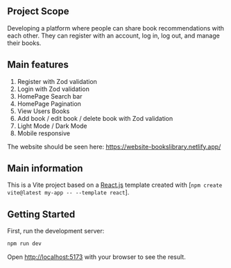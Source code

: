 ## Project Scope
Developing a platform where people can share book recommendations with each other.
They can register with an account, log in, log out, and manage their books.

## Main features

1. Register with Zod validation
2. Login with Zod validation
3. HomePage Search bar
4. HomePage Pagination
5. View Users Books
6. Add book / edit book / delete book with Zod validation
7. Light Mode / Dark Mode
8. Mobile responsive

The website should be seen here:
https://website-bookslibrary.netlify.app/

## Main information
This is a Vite project based on a [React.js](https://reactjs.org/) template created with [`npm create vite@latest my-app -- --template react`].

## Getting Started

First, run the development server:

```bash
npm run dev
```

Open [http://localhost:5173](http://localhost:5173) with your browser to see the result.

